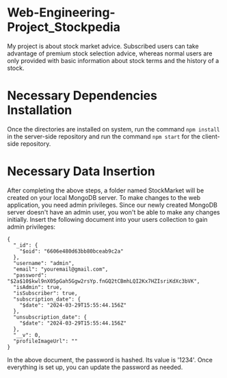 # Web-Engineering-Project_Stockpedia
My project is about stock market advice. Subscribed users can take advantage of premium stock selection advice, whereas normal users are only provided with basic information about stock terms and the history of a stock.

# Necessary Dependencies Installation
Once the directories are installed on system, run the command 
```npm install ```in the server-side repository and run the command ```npm start``` for the client-side repository.

# Necessary Data Insertion
After completing the above steps, a folder named StockMarket will be created on your local MongoDB server. To make changes to the web application, you need admin privileges. Since our newly created MongoDB server doesn't have an admin user, you won't be able to make any changes initially. Insert the following document into your users collection to gain admin privileges:
```
{
  "_id": {
    "$oid": "6606e480d63bb80bceab9c2a"
  },
  "username": "admin",
  "email": "youremail@gmail.com",
  "password": "$2a$10$kwl9nX05pGah5Ggw2rsYp.fnGQ2tCBmhLQI2Kx7HZIsriKdXc3bVK",
  "isAdmin": true,
  "isSubscriber": true,
  "subscription_date": {
    "$date": "2024-03-29T15:55:44.156Z"
  },
  "unsubscription_date": {
    "$date": "2024-03-29T15:55:44.156Z"
  },
  "__v": 0,
  "profileImageUrl": ""
}
```
In the above document, the password is hashed. Its value is '1234'. Once everything is set up, you can update the password as needed.
